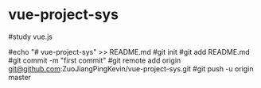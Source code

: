# vue-project-sys
#study vue.js

#echo "# vue-project-sys" >> README.md
#git init
#git add README.md
#git commit -m "first commit"
#git remote add origin git@github.com:ZuoJiangPingKevin/vue-project-sys.git
#git push -u origin master

